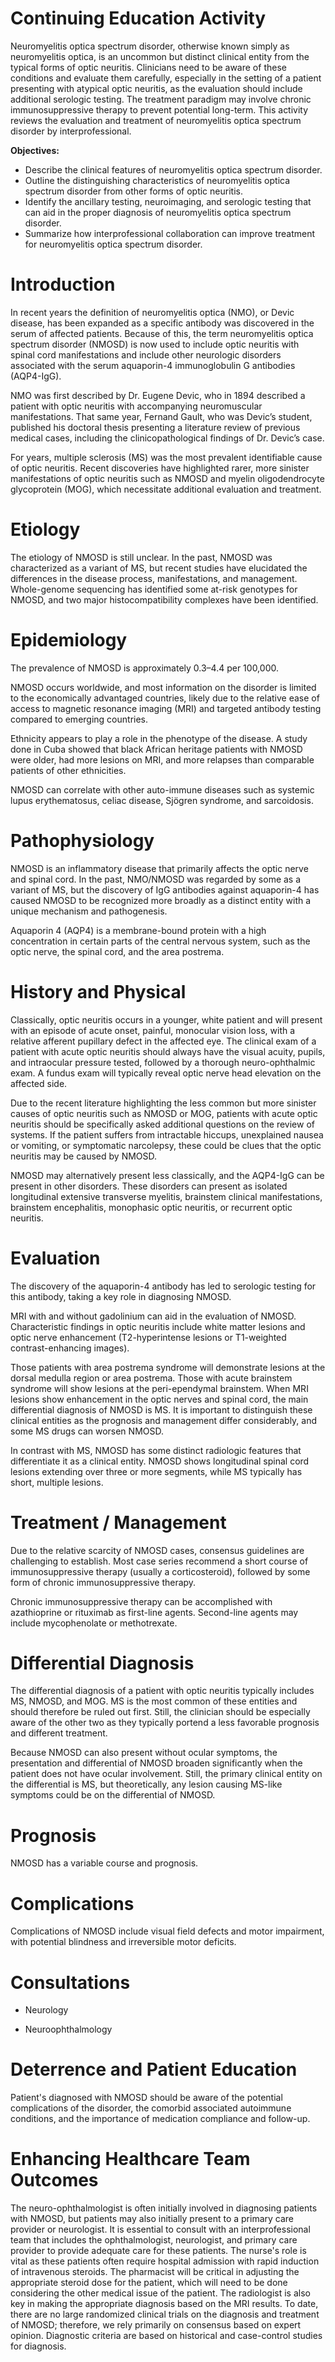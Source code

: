 # Continuing Education Activity

Neuromyelitis optica spectrum disorder, otherwise known simply as neuromyelitis optica, is an uncommon but distinct clinical entity from the typical forms of optic neuritis. Clinicians need to be aware of these conditions and evaluate them carefully, especially in the setting of a patient presenting with atypical optic neuritis, as the evaluation should include additional serologic testing. The treatment paradigm may involve chronic immunosuppressive therapy to prevent potential long-term. This activity reviews the evaluation and treatment of neuromyelitis optica spectrum disorder by interprofessional.

**Objectives:**
- Describe the clinical features of neuromyelitis optica spectrum disorder.
- Outline the distinguishing characteristics of neuromyelitis optica spectrum disorder from other forms of optic neuritis.
- Identify the ancillary testing, neuroimaging, and serologic testing that can aid in the proper diagnosis of neuromyelitis optica spectrum disorder.
- Summarize how interprofessional collaboration can improve treatment for neuromyelitis optica spectrum disorder.

# Introduction

In recent years the definition of neuromyelitis optica (NMO), or Devic disease, has been expanded as a specific antibody was discovered in the serum of affected patients. Because of this, the term neuromyelitis optica spectrum disorder (NMOSD) is now used to include optic neuritis with spinal cord manifestations and include other neurologic disorders associated with the serum aquaporin-4 immunoglobulin G antibodies (AQP4-IgG).

NMO was first described by Dr. Eugene Devic, who in 1894 described a patient with optic neuritis with accompanying neuromuscular manifestations. That same year, Fernand Gault, who was Devic’s student, published his doctoral thesis presenting a literature review of previous medical cases, including the clinicopathological findings of Dr. Devic’s case.

For years, multiple sclerosis (MS) was the most prevalent identifiable cause of optic neuritis. Recent discoveries have highlighted rarer, more sinister manifestations of optic neuritis such as NMOSD and myelin oligodendrocyte glycoprotein (MOG), which necessitate additional evaluation and treatment.

# Etiology

The etiology of NMOSD is still unclear. In the past, NMOSD was characterized as a variant of MS, but recent studies have elucidated the differences in the disease process, manifestations, and management. Whole-genome sequencing has identified some at-risk genotypes for NMOSD, and two major histocompatibility complexes have been identified.

# Epidemiology

The prevalence of NMOSD is approximately 0.3–4.4 per 100,000.

NMOSD occurs worldwide, and most information on the disorder is limited to the economically advantaged countries, likely due to the relative ease of access to magnetic resonance imaging (MRI) and targeted antibody testing compared to emerging countries.

Ethnicity appears to play a role in the phenotype of the disease. A study done in Cuba showed that black African heritage patients with NMOSD were older, had more lesions on MRI, and more relapses than comparable patients of other ethnicities.

NMOSD can correlate with other auto-immune diseases such as systemic lupus erythematosus, celiac disease, Sjögren syndrome, and sarcoidosis.

# Pathophysiology

NMOSD is an inflammatory disease that primarily affects the optic nerve and spinal cord. In the past, NMO/NMOSD was regarded by some as a variant of MS, but the discovery of IgG antibodies against aquaporin-4 has caused NMOSD to be recognized more broadly as a distinct entity with a unique mechanism and pathogenesis.

Aquaporin 4 (AQP4) is a membrane-bound protein with a high concentration in certain parts of the central nervous system, such as the optic nerve, the spinal cord, and the area postrema.

# History and Physical

Classically, optic neuritis occurs in a younger, white patient and will present with an episode of acute onset, painful, monocular vision loss, with a relative afferent pupillary defect in the affected eye. The clinical exam of a patient with acute optic neuritis should always have the visual acuity, pupils, and intraocular pressure tested, followed by a thorough neuro-ophthalmic exam. A fundus exam will typically reveal optic nerve head elevation on the affected side.

Due to the recent literature highlighting the less common but more sinister causes of optic neuritis such as NMOSD or MOG, patients with acute optic neuritis should be specifically asked additional questions on the review of systems. If the patient suffers from intractable hiccups, unexplained nausea or vomiting, or symptomatic narcolepsy, these could be clues that the optic neuritis may be caused by NMOSD.

NMOSD may alternatively present less classically, and the AQP4-IgG can be present in other disorders. These disorders can present as isolated longitudinal extensive transverse myelitis, brainstem clinical manifestations, brainstem encephalitis, monophasic optic neuritis, or recurrent optic neuritis.

# Evaluation

The discovery of the aquaporin-4 antibody has led to serologic testing for this antibody, taking a key role in diagnosing NMOSD.

MRI with and without gadolinium can aid in the evaluation of NMOSD. Characteristic findings in optic neuritis include white matter lesions and optic nerve enhancement (T2-hyperintense lesions or T1-weighted contrast-enhancing images).

Those patients with area postrema syndrome will demonstrate lesions at the dorsal medulla region or area postrema. Those with acute brainstem syndrome will show lesions at the peri-ependymal brainstem. When MRI lesions show enhancement in the optic nerves and spinal cord, the main differential diagnosis of NMOSD is MS. It is important to distinguish these clinical entities as the prognosis and management differ considerably, and some MS drugs can worsen NMOSD.

In contrast with MS, NMOSD has some distinct radiologic features that differentiate it as a clinical entity. NMOSD shows longitudinal spinal cord lesions extending over three or more segments, while MS typically has short, multiple lesions.

# Treatment / Management

Due to the relative scarcity of NMOSD cases, consensus guidelines are challenging to establish. Most case series recommend a short course of immunosuppressive therapy (usually a corticosteroid), followed by some form of chronic immunosuppressive therapy.

Chronic immunosuppressive therapy can be accomplished with azathioprine or rituximab as first-line agents. Second-line agents may include mycophenolate or methotrexate.

# Differential Diagnosis

The differential diagnosis of a patient with optic neuritis typically includes MS, NMOSD, and MOG. MS is the most common of these entities and should therefore be ruled out first. Still, the clinician should be especially aware of the other two as they typically portend a less favorable prognosis and different treatment.

Because NMOSD can also present without ocular symptoms, the presentation and differential of NMOSD broaden significantly when the patient does not have ocular involvement. Still, the primary clinical entity on the differential is MS, but theoretically, any lesion causing MS-like symptoms could be on the differential of NMOSD.

# Prognosis

NMOSD has a variable course and prognosis.

# Complications

Complications of NMOSD include visual field defects and motor impairment, with potential blindness and irreversible motor deficits.

# Consultations

- Neurology

- Neuroophthalmology

# Deterrence and Patient Education

Patient's diagnosed with NMOSD should be aware of the potential complications of the disorder, the comorbid associated autoimmune conditions, and the importance of medication compliance and follow-up.

# Enhancing Healthcare Team Outcomes

The neuro-ophthalmologist is often initially involved in diagnosing patients with NMOSD, but patients may also initially present to a primary care provider or neurologist. It is essential to consult with an interprofessional team that includes the ophthalmologist, neurologist, and primary care provider to provide adequate care for these patients. The nurse's role is vital as these patients often require hospital admission with rapid induction of intravenous steroids. The pharmacist will be critical in adjusting the appropriate steroid dose for the patient, which will need to be done considering the other medical issue of the patient. The radiologist is also key in making the appropriate diagnosis based on the MRI results. To date, there are no large randomized clinical trials on the diagnosis and treatment of NMOSD; therefore, we rely primarily on consensus based on expert opinion. Diagnostic criteria are based on historical and case-control studies for diagnosis.